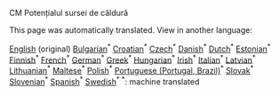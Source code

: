 <p> CM Potențialul sursei de căldură </p>

This page was automatically translated. View in another language:

[English](en-CM-Heat-source-potential) (original) [Bulgarian](bg-CM-Heat-source-potential)<sup>\*</sup> [Croatian](hr-CM-Heat-source-potential)<sup>\*</sup> [Czech](cs-CM-Heat-source-potential)<sup>\*</sup> [Danish](da-CM-Heat-source-potential)<sup>\*</sup> [Dutch](nl-CM-Heat-source-potential)<sup>\*</sup> [Estonian](et-CM-Heat-source-potential)<sup>\*</sup> [Finnish](fi-CM-Heat-source-potential)<sup>\*</sup> [French](fr-CM-Heat-source-potential)<sup>\*</sup> [German](de-CM-Heat-source-potential)<sup>\*</sup> [Greek](el-CM-Heat-source-potential)<sup>\*</sup> [Hungarian](hu-CM-Heat-source-potential)<sup>\*</sup> [Irish](ga-CM-Heat-source-potential)<sup>\*</sup> [Italian](it-CM-Heat-source-potential)<sup>\*</sup> [Latvian](lv-CM-Heat-source-potential)<sup>\*</sup> [Lithuanian](lt-CM-Heat-source-potential)<sup>\*</sup> [Maltese](mt-CM-Heat-source-potential)<sup>\*</sup> [Polish](pl-CM-Heat-source-potential)<sup>\*</sup> [Portuguese (Portugal, Brazil)](pt-CM-Heat-source-potential)<sup>\*</sup>  [Slovak](sk-CM-Heat-source-potential)<sup>\*</sup> [Slovenian](sl-CM-Heat-source-potential)<sup>\*</sup> [Spanish](es-CM-Heat-source-potential)<sup>\*</sup> [Swedish](sv-CM-Heat-source-potential)<sup>\*</sup>
<sup>\*</sup>: machine translated
